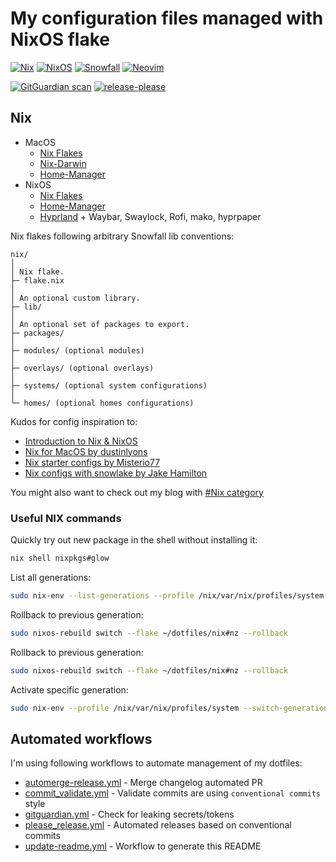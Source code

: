 # My configuration files managed with NixOS flake

[![Nix](https://img.shields.io/badge/NIX-5277C3.svg?style=for-the-badge&logo=NixOS&logoColor=white)](https://builtwithnix.org/)
[![NixOS](https://img.shields.io/badge/NIXOS-5277C3.svg?style=for-the-badge&logo=NixOS&logoColor=white)](https://nixos.org/)
[![Snowfall](https://img.shields.io/static/v1?logoColor=d8dee9&label=Built%20With&labelColor=5e81ac&message=Snowfall&color=d8dee9&style=for-the-badge)](https://github.com/snowfallorg/lib)
[![Neovim](https://img.shields.io/badge/NeoVim-%2357A143.svg?&style=for-the-badge&logo=neovim&logoColor=white)](https://github.com/neovim/neovim)

[![GitGuardian scan](https://github.com/sbulav/dotfiles/actions/workflows/gitguardian.yml/badge.svg)](https://github.com/sbulav/dotfiles/actions/workflows/gitguardian.yml)
[![release-please](https://github.com/sbulav/dotfiles/actions/workflows/please_release.yml/badge.svg)](https://github.com/sbulav/dotfiles/actions/workflows/please_release.yml)

## Nix

- MacOS
  - [Nix Flakes](https://nixos.wiki/wiki/Flakes)
  - [Nix-Darwin](https://github.com/LnL7/nix-darwin)
  - [Home-Manager](https://nix-community.github.io/home-manager/)
- NixOS
  - [Nix Flakes](https://nixos.wiki/wiki/Flakes)
  - [Home-Manager](https://nix-community.github.io/home-manager/)
  - [Hyprland](https://wiki.hyprland.org) + Waybar, Swaylock, Rofi, mako, hyprpaper

Nix flakes following arbitrary Snowfall lib conventions:

```text
nix/
│
│ Nix flake.
├─ flake.nix
│
│ An optional custom library.
├─ lib/
│
│ An optional set of packages to export.
├─ packages/
│
├─ modules/ (optional modules)
│
├─ overlays/ (optional overlays)
│
├─ systems/ (optional system configurations)
│
└─ homes/ (optional homes configurations)
```

Kudos for config inspiration to:

- [Introduction to Nix & NixOS](https://nixos-and-flakes.thiscute.world/introduction/)
- [Nix for MacOS by dustinlyons](https://github.com/dustinlyons/nixos-config)
- [Nix starter configs by Misterio77](https://github.com/Misterio76/nix-starter-configs)
- [Nix configs with snowlake by Jake Hamilton](https://github.com/jakehamilton/config)

You might also want to check out my blog with [#Nix category](https://sbulav.github.io/categories/#nix)

### Useful NIX commands

Quickly try out new package in the shell without installing it:

```sh
nix shell nixpkgs#glow
```

List all generations:

```sh
sudo nix-env --list-generations --profile /nix/var/nix/profiles/system
```

Rollback to previous generation:

```sh
sudo nixos-rebuild switch --flake ~/dotfiles/nix#nz --rollback
```

Rollback to previous generation:

```sh
sudo nixos-rebuild switch --flake ~/dotfiles/nix#nz --rollback
```

Activate specific generation:

```sh
sudo nix-env --profile /nix/var/nix/profiles/system --switch-generation 210
```

## Automated workflows

I'm using following workflows to automate management of my dotfiles:
- [automerge-release.yml](.github/workflows/automerge-release.yml) - Merge
  changelog automated PR
- [commit_validate.yml](.github/workflows/commit_validate.yml) - Validate
  commits are using `conventional commits` style
- [gitguardian.yml](.github/workflows/gitguardian.yml) - Check for leaking
  secrets/tokens
- [please_release.yml](.github/workflows/please_release.yml) - Automated
  releases based on conventional commits
- [update-readme.yml](.github/workflows/update-readme.yml) - Workflow to
  generate this README
